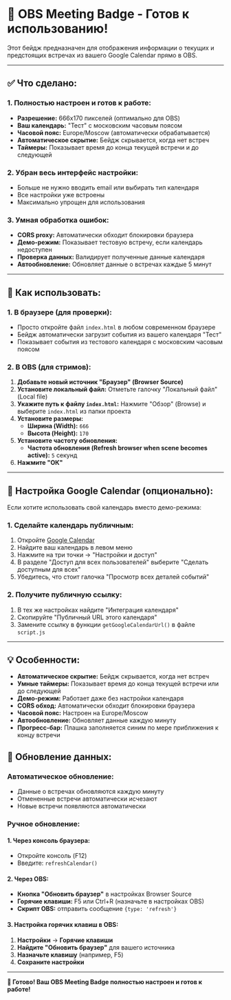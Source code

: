 # 🚀 OBS Meeting Badge - Готов к использованию!

Этот бейдж предназначен для отображения информации о текущих и предстоящих встречах из вашего Google Calendar прямо в OBS.

---

## ✅ Что сделано:

### **1. Полностью настроен и готов к работе:**
- **Разрешение:** 666x170 пикселей (оптимально для OBS)
- **Ваш календарь:** "Тест" с московским часовым поясом
- **Часовой пояс:** Europe/Moscow (автоматически обрабатывается)
- **Автоматическое скрытие:** Бейдж скрывается, когда нет встреч
- **Таймеры:** Показывает время до конца текущей встречи и до следующей

### **2. Убран весь интерфейс настройки:**
- Больше не нужно вводить email или выбирать тип календаря
- Все настройки уже встроены
- Максимально упрощен для использования

### **3. Умная обработка ошибок:**
- **CORS proxy:** Автоматически обходит блокировки браузера
- **Демо-режим:** Показывает тестовую встречу, если календарь недоступен
- **Проверка данных:** Валидирует полученные данные календаря
- **Автообновление:** Обновляет данные о встречах каждые 5 минут

---

## 🚀 Как использовать:

### **1. В браузере (для проверки):**
- Просто откройте файл `index.html` в любом современном браузере
- Бейдж автоматически загрузит события из вашего календаря "Тест"
- Показывает события из тестового календаря с московским часовым поясом

### **2. В OBS (для стримов):**
1. **Добавьте новый источник "Браузер" (Browser Source)**
2. **Установите локальный файл:** Отметьте галочку "Локальный файл" (Local file)
3. **Укажите путь к файлу `index.html`:** Нажмите "Обзор" (Browse) и выберите `index.html` из папки проекта
4. **Установите размеры:**
   - **Ширина (Width):** `666`
   - **Высота (Height):** `170`
5. **Установите частоту обновления:**
   - **Частота обновления (Refresh browser when scene becomes active):** `5` секунд
6. **Нажмите "ОК"**

---

## 🔧 Настройка Google Calendar (опционально):

Если хотите использовать свой календарь вместо демо-режима:

### **1. Сделайте календарь публичным:**
1. Откройте [Google Calendar](https://calendar.google.com)
2. Найдите ваш календарь в левом меню
3. Нажмите на три точки → "Настройки и доступ"
4. В разделе "Доступ для всех пользователей" выберите "Сделать доступным для всех"
5. Убедитесь, что стоит галочка "Просмотр всех деталей событий"

### **2. Получите публичную ссылку:**
1. В тех же настройках найдите "Интеграция календаря"
2. Скопируйте "Публичный URL этого календаря"
3. Замените ссылку в функции `getGoogleCalendarUrl()` в файле `script.js`

---

## 💡 Особенности:

- **Автоматическое скрытие:** Бейдж скрывается, когда нет встреч
- **Умные таймеры:** Показывает время до конца текущей встречи или до следующей
- **Демо-режим:** Работает даже без настройки календаря
- **CORS обход:** Автоматически обходит блокировки браузера
- **Часовой пояс:** Настроен на Europe/Moscow
- **Автообновление:** Обновляет данные каждую минуту
- **Прогресс-бар:** Плашка заполняется синим по мере приближения к концу встречи

## 🔄 Обновление данных:

### **Автоматическое обновление:**
- Данные о встречах обновляются каждую минуту
- Отмененные встречи автоматически исчезают
- Новые встречи появляются автоматически

### **Ручное обновление:**

#### **1. Через консоль браузера:**
- Откройте консоль (F12)
- Введите: `refreshCalendar()`

#### **2. Через OBS:**
- **Кнопка "Обновить браузер"** в настройках Browser Source
- **Горячие клавиши:** F5 или Ctrl+R (назначьте в настройках OBS)
- **Скрипт OBS:** отправить сообщение `{type: 'refresh'}`

#### **3. Настройка горячих клавиш в OBS:**
1. **Настройки** → **Горячие клавиши**
2. **Найдите "Обновить браузер"** для вашего источника
3. **Назначьте клавишу** (например, F5)
4. **Сохраните настройки**

---

**🎉 Готово! Ваш OBS Meeting Badge полностью настроен и готов к работе!**